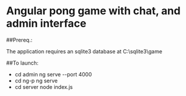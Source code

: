 # Angular pong game with chat, and admin interface

##Prereq.:

The application requires an sqlite3 database at C:\sqlite3\game

##To launch:

- cd admin ng serve --port 4000
- cd ng-p ng serve
- cd server node index.js